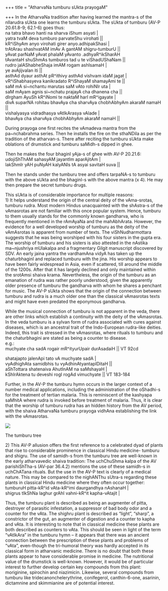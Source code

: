 +++
title = "AtharvaNa tumburu sUkta prayogaM"

+++
In the AtharvaNa tradition after having learned the mantra-s of the
nIlarudra sUkta one learns the tumburu sUkta. The sUkta of tumburu (AV-P
20.61.8-9; 62.1-6) goes thus:  
na tatra bhavo hanti na sharva iShum asyati |  
yatra tvaM deva tumburo parvateShu virohati ||  
kR^iShyAm anyo virohati girer anyo.adhipakShasi |  
trAtArau shashvatAM imAv A gantAM shigru-tumburU ||  
yAvat parNaM yAvat phalaM yAvanto .adhyaR^ikSharAH  
tAvantaH shuShmAs tumburos tad u te viShadUShaNam ||  
rudro jalAShabheShaja imAM rogam ashIsamaH |  
ye avAjijvalan iti ||  
asthAd dyaur asthAt pR^ithivy asthAd vishvam idaM jagat |  
vR^iShabhasyeva kanikradato R^iShayaM shamayAmi te ||  
saM mA si\~nchantu marutas saM vAto rohiNIr uta |  
saM mAyam agnis si\~nchatu prajayA cha dhanena cha ||  
dIrgham AyuSh kR^iNomi te naktaM harI mR^igayate |  
divA suparNA rohitau bhavAya cha sharvAya chobhAbhyAm akaraM namaH ||  
vishalyasya vidradhasya vAtIkArasya vAlade |  
bhavAya cha sharvAya chobhAbhyAm akaraM namaH ||

During prayoga one first recites the vAmadeva mantra from the
pa\~nchabrahma series. Then he installs the fire on the sthaNDila as per
the tradition of the atharvan-s. There after reciting the tumburu sUkta
make oblations of drumstick and tumburu saMidh-s dipped in ghee.

Then he makes the four bhaginI yAja-s of ghee with AV-P 20.21.6:  
udojiShThAM sahasyAM jayantIm aparAjitAm |  
lakShmIr yAH puNyAH kalyANIs tA asyai savitaH suva ||

Then he stands under the tumburu tree and offers tarpaNA-s to tumburu
with the above sUkta and the bhaginI-s with the above mantra (x 4). He
may then prepare the secret tumburu drugs.

This sUkta is of considerable importance for multiple reasons:  
1\) It helps understand the origin of the central deity of the
vAma-srotas, tumburu rudra. Most modern Hindus unacquainted with the
shAstra-s of the vAmasrotas are not familiar with this once popular
system. Hence, tumburu to them usually stands for the commonly known
gandharva, who is frequently mentioned in the rAmAyaNa and the
mahAbhArata. However, the evidence for a well developed worship of
tumburu as the deity of the vAmAsrotas is apparent from number of texts.
The viShNudharmottara suggests that he was being worshiped with his four
sisters in the gupta era. The worship of tumburu and his sisters is also
attested in the nAstika ma\~njushriya mUlakalpa and a fragmentary Gilgit
manuscript discovered by SDV. An early jaina yantra the vardhamAna vidyA
has taken up the chaturbhaginI and replaced tumburu with the jina. His
worship appears to have been fairly widespread in Asia, even if
scattered, till around the middle of the 1200s. After that it has
largely declined and only maintained within the srotAmsi shaiva krama.
Nevertheless, the origin of the tumburu as an emanation of rudra was
rather poorly understood, given the apparently older presence of tumburu
the gandharva with whom he shares a penchant for music. The AV-P sUkta
shows that the origin of the connection between tumburu and rudra is a
much older one than the classical vAmasrotas texts and might have even
predated the eponymous gandharva.

While the musical connection of tumburu is not apparent in the veda,
there are other links which establish a continuity with the deity of the
vAmasrotas. In the veda tumburu is a sylvan form of rudra associated
with cures against diseases, which is an ancestral trait of the
Indo-European rudra-like deities. Indeed, this trait is stressed in the
vAmasrotas, where rituals to tumburu and the chaturbhagini are stated as
being a counter to disease.  
e.g.:  
muchyate cha sadA rogair mR^ityurUpair durAsadaiH || VT 92cd

shatajapto jalenApi tato vA muchyate sadA |  
vyAdhighAta samidbhis tu vyAdhinAtyantapIDitaH ||  
aShTottara shatenaiva AhutInAM na saMshayaH |  
kShIrAktena tu deveshi rogI rogAd vimuchyate || VT 183-184

Further, in the AV-P the tumburu hymn occurs in the larger context of a
number medical applications, including the administration of the
oShadhi-s for the treatment of tertian malaria. This is reminiscent of
the kashyapa saMhitA where rudra is invoked before treatment of malaria.
Thus, it is clear that the worship of tumburu rudra has an hidden
history from the AV period, with the shaiva AtharvaNa tumburu prayoga
vidhAna establishing the link with the vAmasrotas.

[![](https://lh6.googleusercontent.com/-isD1Lg1tjiQ/ThaeGcEev_I/AAAAAAAACI8/GUNbEMTTkIU/s400/tumburu.jpg)](https://picasaweb.google.com/lh/photo/bpC4zpeuaB5ZagCE8CtuSg?feat=embedwebsite)

The tumburu tree

2\) This AV-P allusion offers the first reference to a celebrated dyad
of plants that rise to considerable prominence in classical Hindu
medicine- tumburu and shigru. The use of samidh-s from the tumburu tree
are well-known in the early atharvavedic shaiva tradition: The
uchChuShma kalpa of the AV parishiShTha-s (AV-par 36.4.2) mentions the
use of these samidh-s in uchChATana rituals. But the use in the AV-P
text is clearly of a medical nature. This may be compared to the
nighANThu sUtra-s regarding these plants in classical Hindu medicine
where they often occur together:  
tumburuH pitta-kR^id vAta-kR^imi daurgandhya nAshanaH |  
shigrus tIkShNa laghur grAhI vahni-kR^it kapha-vAtajit |

Thus, the tumburu plant is described as being an augmenter of pitta,
destroyer of parasitic infestation, a suppressor of bad body odor and a
counter for the vAta. The shighru plant is described as “light”,
“sharp”, a constrictor of the gut, an augmenter of digestion and a
counter to kapha and vAta. It is interesting to note that in classical
medicine these plants are both described as counters to vAta. This
should be seen in light of the term “vAtIkAra” in the tumburu hymn – it
appears that there was an ancient connection between the prescription of
these plants and problems of “vAta”, even-though the tri-humoral theory
was hardly accepted in its classical form in atharvanic medicine. There
is no doubt that both these plants appear to have considerable promise
in medicine. The nutritional value of the drumstick is well-known.
However, it would be of particular interest to further develop certain
key compounds from this plant: moriginine, spirochin and niazimicin.
Likewise, several compounds from tumburu like tridecanonchelerythrine,
conifegerol, canthin-6-one, asarinin, dictamnine and skimmianine are of
potential interest.
